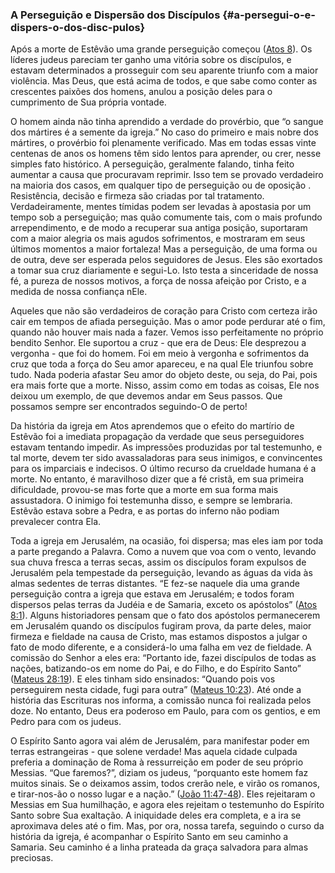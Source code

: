### A Perseguição e Dispersão dos Discípulos {#a-persegui-o-e-dispers-o-dos-disc-pulos}

Após a morte de Estêvão uma grande perseguição começou ([Atos 8](http://bibliaonline.com.br/acf/atos/8)). Os líderes judeus pareciam ter ganho uma vitória sobre os discípulos, e estavam determinados a prosseguir com seu aparente triunfo com a maior violência. Mas Deus, que está acima de todos, e que sabe como conter as crescentes paixões dos homens, anulou a posição deles para o cumprimento de Sua própria vontade.

O homem ainda não tinha aprendido a verdade do provérbio, que “o sangue dos mártires é a semente da igreja.” No caso do primeiro e mais nobre dos mártires, o provérbio foi plenamente verificado. Mas em todas essas vinte centenas de anos os homens têm sido lentos para aprender, ou crer, nesse simples fato histórico. A perseguição, geralmente falando, tinha feito aumentar a causa que procuravam reprimir. Isso tem se provado verdadeiro na maioria dos casos, em qualquer tipo de perseguição ou de oposição . Resistência, decisão e firmeza são criadas por tal tratamento. Verdadeiramente, mentes tímidas podem ser levadas à apostasia por um tempo sob a perseguição; mas quão comumente tais, com o mais profundo arrependimento, e de modo a recuperar sua antiga posição, suportaram com a maior alegria os mais agudos sofrimentos, e mostraram em seus últimos momentos a maior fortaleza! Mas a perseguição, de uma forma ou de outra, deve ser esperada pelos seguidores de Jesus. Eles são exortados a tomar sua cruz diariamente e segui-Lo. Isto testa a sinceridade de nossa fé, a pureza de nossos motivos, a força de nossa afeição por Cristo, e a medida de nossa confiança nEle.

Aqueles que não são verdadeiros de coração para Cristo com certeza irão cair em tempos de afiada perseguição. Mas o amor pode perdurar até o fim, quando não houver mais nada a fazer. Vemos isso perfeitamente no próprio bendito Senhor. Ele suportou a cruz - que era de Deus: Ele desprezou a vergonha - que foi do homem. Foi em meio à vergonha e sofrimentos da cruz que toda a força do Seu amor apareceu, e na qual Ele triunfou sobre tudo. Nada poderia afastar Seu amor do objeto deste, ou seja, do Pai, pois era mais forte que a morte. Nisso, assim como em todas as coisas, Ele nos deixou um exemplo, de que devemos andar em Seus passos. Que possamos sempre ser encontrados seguindo-O de perto!

Da história da igreja em Atos aprendemos que o efeito do martírio de Estêvão foi a imediata propagação da verdade que seus perseguidores estavam tentando impedir. As impressões produzidas por tal testemunho, e tal morte, devem ter sido avassaladoras para seus inimigos, e convincentes para os imparciais e indecisos. O último recurso da crueldade humana é a morte. No entanto, é maravilhoso dizer que a fé cristã, em sua primeira dificuldade, provou-se mas forte que a morte em sua forma mais assustadora. O inimigo foi testemunha disso, e sempre se lembraria. Estêvão estava sobre a Pedra, e as portas do inferno não podiam prevalecer contra Ela.

Toda a igreja em Jerusalém, na ocasião, foi dispersa; mas eles iam por toda a parte pregando a Palavra. Como a nuvem que voa com o vento, levando sua chuva fresca a terras secas, assim os discípulos foram expulsos de Jerusalém pela tempestade da perseguição, levando as águas da vida às almas sedentes de terras distantes. “E fez-se naquele dia uma grande perseguição contra a igreja que estava em Jerusalém; e todos foram dispersos pelas terras da Judéia e de Samaria, exceto os apóstolos” ([Atos 8:1](http://bibliaonline.com.br/acf/atos/8/1)). Alguns historiadores pensam que o fato dos apóstolos permanecerem em Jerusalém quando os discípulos fugiram prova, da parte deles, maior firmeza e fieldade na causa de Cristo, mas estamos dispostos a julgar o fato de modo diferente, e a considerá-lo uma falha em vez de fieldade. A comissão do Senhor a eles era: “Portanto ide, fazei discípulos de todas as nações, batizando-os em nome do Pai, e do Filho, e do Espírito Santo” ([Mateus 28:19](http://bibliaonline.com.br/acf/mt/28/19)). E eles tinham sido ensinados: “Quando pois vos perseguirem nesta cidade, fugi para outra” ([Mateus 10:23](http://bibliaonline.com.br/acf/mt/10/23)). Até onde a história das Escrituras nos informa, a comissão nunca foi realizada pelos doze. No entanto, Deus era poderoso em Paulo, para com os gentios, e em Pedro para com os judeus.

O Espírito Santo agora vai além de Jerusalém, para manifestar poder em terras estrangeiras - que solene verdade! Mas aquela cidade culpada preferia a dominação de Roma à ressurreição em poder de seu próprio Messias. “Que faremos?”, diziam os judeus, “porquanto este homem faz muitos sinais. Se o deixamos assim, todos crerão nele, e virão os romanos, e tirar-nos-ão o nosso lugar e a nação.” ([João 11:47-48](http://bibliaonline.com.br/acf/jo/11/47-48)). Eles rejeitaram o Messias em Sua humilhação, e agora eles rejeitam o testemunho do Espírito Santo sobre Sua exaltação. A iniquidade deles era completa, e a ira se aproximava deles até o fim. Mas, por ora, nossa tarefa, seguindo o curso da história da igreja, é acompanhar o Espírito Santo em seu caminho a Samaria. Seu caminho é a linha prateada da graça salvadora para almas preciosas.